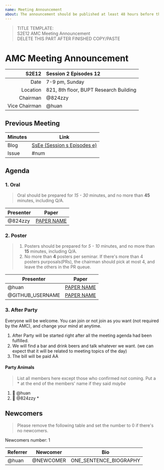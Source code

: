 ```yaml
---
name: Meeting Announcement
about: The announcement should be published at least 48 hours before the meeting, and the minutes should be published no more than 48 hours after the meeting.
---
```


> TITLE TEMPLATE:  
> S2E12 AMC Meeting Announcement  
> DELETE THIS PART AFTER FINISHED COPY/PASTE

# AMC Meeting Announcement

|         S2E12 | Session 2 Episodes 12 |
| ------------: | :-------------------- |
|          Date | 7-9 pm, Sunday        |
|      Location | 821, 8th floor, BUPT Research Building |
|      Chairman | @824zzy               |
| Vice Chairman | @huan                 |

## Previous Meeting

| Minutes | Link                        |
| ------- | --------------------------- |
| Blog    | [SsEe (Session s Episodes e)](https://ai-ml.club/events/seminar-meeting-minutes-s-e/) |
| Issue   | #num                        |

## Agenda

### 1. Oral

> Oral should be prepared for _15 - 30_ minutes, and no more than **45** minutes, including Q/A.

| Presenter | Paper                                     |
| --------- | ----------------------------------------- |
| @824zzy   | [PAPER NAME](https://arxiv.org/PAPER_URL) |

### 2. Poster

> 1. Posters should be prepared for _5 - 10_ minutes, and no more than **15** minutes, including Q/A.
> 1. No more than **4** posters per seminar. If there's more than 4 posters purposals(PRs), the chairman should pick at most 4, and leave the others in the PR queue.

| Presenter | Paper                                     |
| --------- | ----------------------------------------- |
| @huan     | [PAPER NAME](https://arxiv.org/PAPER_URL) |
| @GITHUB_USERNAME | [PAPER NAME](https://arxiv.org/PAPER_URL) |

### 3. After Party

Everyone will be welcome. You can join or not join as you want (not required by the AMC), and change your mind at anytime.

1. After Party will be started right after all the meeting agenda had been fulfilled.
1. We will find a bar and drink beers and talk whatever we want. (we can expect that it will be related to meeting topics of the day)
1. The bill will be paid AA

#### Party Animals

> List all members here except those who confirmed not coming. Put a * at the end of the members' name if they said _maybe_

1. 🍻 @huan
1. 🍺 @824zzy *

## Newcomers

> Please remove the following table and set the number to 0 if there's no newcomers.

Newcomers number: 1

| Referrer | Newcomer  | Bio |
| -------- | --------- | --- |
| @huan    | @NEWCOMER | ONE_SENTENCE_BIOGRAPHY |
